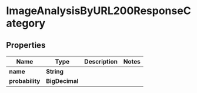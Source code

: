 

# ImageAnalysisByURL200ResponseCategory


## Properties

| Name | Type | Description | Notes |
|------------ | ------------- | ------------- | -------------|
|**name** | **String** |  |  |
|**probability** | **BigDecimal** |  |  |



